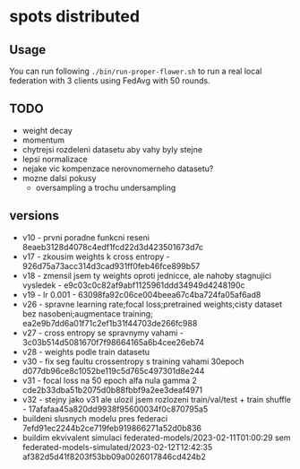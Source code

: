 # spots distributed

## Usage

You can run following `./bin/run-proper-flower.sh` to run a real local federation with 3 clients using FedAvg with 50 rounds.

## TODO

- weight decay
- momentum
- chytrejsi rozdeleni datasetu aby vahy byly stejne
- lepsi normalizace
- nejake vic kompenzace nerovnomerneho datasetu?
- mozne dalsi pokusy
  - oversampling a trochu undersampling

## versions

- v10 - prvni poradne funkcni reseni 8eaeb3128d4078c4edf1fcd22d3d423501673d7c
- v17 - zkousim weights k cross entropy - 926d75a73acc314d3cad931ff0feb46fce899b57
- v18 - zmensil jsem ty weights oproti jednicce, ale nahoby stagnujici vysledek - e9c03c0c82af9abf1125961ddd34949d4248190c
- v19 - lr 0.001 - 63098fa92c06ce004beea67c4ba724fa05af6ad8
- v26 - spravne learning rate;focal loss;pretrained weights;cisty dataset bez nasobeni;augmentace training; ea2e9b7dd6a01f71c2ef1b31f44703de266fc988
- v27 - cross entropy se spravnymy vahami - 3c03b514d5081670f7f98664165a6b4cee26eb74
- v28 - weights podle train datasetu
- v30 - fix seg faultu crossentropy s training vahami 30epoch d077db96ce8c1052be119c5d765c497301d8e244
- v31 - focal loss na 50 epoch alfa nula gamma 2 cde2b33dba51b2075d0b88fbbf9a2ee3deaf4971
- v32 - stejny jako v31 ale ulozil jsem rozlozeni train/val/test + train shuffle - 17afafaa45a820dd9938f95600034f0c870795a5
- buildeni slusnych modelu pres federaci 7efd91ec2244b2ce719feb919866271a52d0b836
- buildim ekvivalent simulaci federated-models/2023-02-11T01:00:29 sem federated-models-simulated/2023-02-12T12:42:35 af382d5d41f8203f53bb09a0026017846cd424b2
